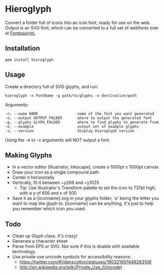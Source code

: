 # Hieroglyph

Convert a folder full of icons into an icon font, ready for use on the web. Output is an SVG font, which can be converted to a full set of webfonts over at [Fontsquirrel.](http://www.fontsquirrel.com/fontface/generator)

## Installation

	gem install hieroglyph

## Usage

Create a directory full of SVG glyphs, and run:

	hieroglyph -n FontName -g path/to/glyphs -o destination/path

Arguments:

	-n, --name NAME                  name of the font you want generated
	-o, --output OUTPUT_FOLDER       where to output the generated font
	-g, --glyphs GLYPH_FOLDER        where to find glyphs to generate from
	-e, --example                    output set of example glyphs
	-v, --version                    display Hieroglyph version

Using the -e or -v arguments will NOT output a font.

## Making Glyphs

- In a vector editor (Illustrator, Inkscape), create a 1000pt x 1000pt canvas
- Draw your icon as a single compound path
- Center it horizontally
- Vertically, fit it between ~y288 and ~y1025
	- Tip: Use Illustrator's Transform palette to set the icon to 737pt high, with a y of 656 and x of 500
- Save it as a-[iconname].svg in your glyphs folder, 'a' being the letter you want to map the glyph to. [iconname] can be anything, it's just to help you remember which icon you used.

## Todo

- Clean up Glyph class. It's crazy!
- Generate a character sheet
- Parse from EPS _or_ SVG. Not sure if this is doable with available technology.
- Use private use unicode symbols for accessibility reasons:
	- https://twitter.com/#!/danscotton/statuses/180321697449263106
	- http://en.wikipedia.org/wiki/Private_Use_(Unicode)

